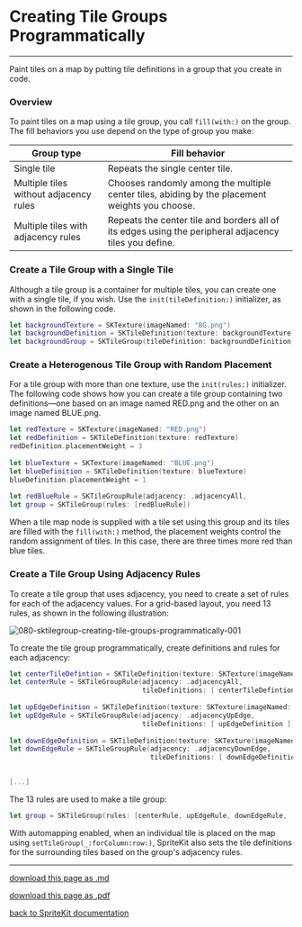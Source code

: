 # Creating Tile Groups Programmatically

------------------------

Paint tiles on a map by putting tile definitions in a group that you create in code.

### Overview

To paint tiles on a map using a tile group, you call `fill(with:)` on the group. The fill behaviors you use depend on the type of group you make:

|Group type                            |Fill behavior                                                                                        |
|--------------------------------------|-----------------------------------------------------------------------------------------------------|
|Single tile                           |Repeats the single center tile.                                                                      |
|Multiple tiles without adjacency rules|Chooses randomly among the multiple center tiles, abiding by the placement weights you choose.       |
|Multiple tiles with adjacency rules   |Repeats the center tile and borders all of its edges using the peripheral adjacency tiles you define.|

### Create a Tile Group with a Single Tile

Although a tile group is a container for multiple tiles, you can create one with a single tile, if you wish. Use the `init(tileDefinition:)` initializer, as shown in the following code.

```swift
let backgroundTexture = SKTexture(imageNamed: "BG.png")
let backgroundDefinition = SKTileDefinition(texture: backgroundTexture)
let backgroundGroup = SKTileGroup(tileDefinition: backgroundDefinition)
```

### Create a Heterogenous Tile Group with Random Placement

For a tile group with more than one texture, use the `init(rules:)` initializer. The following code shows how you can create a tile group containing two definitions—one based on an image named RED.png and the other on an image named BLUE.png.

```swift
let redTexture = SKTexture(imageNamed: "RED.png")
let redDefinition = SKTileDefinition(texture: redTexture)
redDefinition.placementWeight = 3
 
let blueTexture = SKTexture(imageNamed: "BLUE.png")
let blueDefinition = SKTileDefinition(texture: blueTexture)
blueDefinition.placementWeight = 1
 
let redBlueRule = SKTileGroupRule(adjacency: .adjacencyAll,                                                                    tileDefinitions: [redDefinition, blueDefinition])
let group = SKTileGroup(rules: [redBlueRule])
```

When a tile map node is supplied with a tile set using this group and its tiles are filled with the `fill(with:)` method, the placement weights control the random assignment of tiles. In this case, there are three times more red than blue tiles.

### Create a Tile Group Using Adjacency Rules

To create a tile group that uses adjacency, you need to create a set of rules for each of the adjacency values. For a grid-based layout, you need 13 rules, as shown in the following illustration:

![080-sktilegroup-creating-tile-groups-programmatically-001](/images/080-sktilegroup-creating-tile-groups-programmatically-001.png)

To create the tile group programmatically, create definitions and rules for each adjacency:

```swift
let centerTileDefintion = SKTileDefinition(texture: SKTexture(imageNamed: "CENTER.png"))
let centerRule = SKTileGroupRule(adjacency: .adjacencyAll,
                                 tileDefinitions: [ centerTileDefintion ])
 
let upEdgeDefinition = SKTileDefinition(texture: SKTexture(imageNamed: "N.png"))
let upEdgeRule = SKTileGroupRule(adjacency: .adjacencyUpEdge,
                                 tileDefinitions: [ upEdgeDefinition ])
 
let downEdgeDefinition = SKTileDefinition(texture: SKTexture(imageNamed: "S.png"))
let downEdgeRule = SKTileGroupRule(adjacency: .adjacencyDownEdge,
                                   tileDefinitions: [ downEdgeDefinition ])
 

[...]
```

The 13 rules are used to make a tile group:

```swift
let group = SKTileGroup(rules: [centerRule, upEdgeRule, downEdgeRule, ...]
```

With automapping enabled, when an individual tile is placed on the map using `setTileGroup(_:forColumn:row:)`, SpriteKit also sets the tile definitions for the surrounding tiles based on the group's adjacency rules.

--------------------------

[download this page as .md](https://raw.githubusercontent.com/retrokid/retrokid.github.io/master/tech_notes/spritekit_documentation/080-sktilegroup-creating-tile-groups-programmatically.md)

[download this page as .pdf](https://github.com/retrokid/retrokid.github.io/raw/master/tech_notes/spritekit_documentation/080-sktilegroup-creating-tile-groups-programmatically.pdf)

[back to SpriteKit documentation](./spritekit-documentation)
